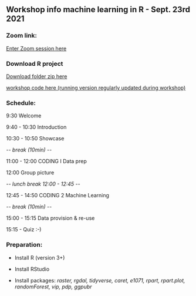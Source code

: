 ## **Workshop info machine learning in R - Sept. 23rd 2021**

### Zoom link:
[Enter Zoom session here](https://us06web.zoom.us/j/81086897020?pwd=RDFrUWtWT1RKeWcrOUl4cGRqRXpFdz09)

### Download R project
[Download folder zip here](https://github.com/ms-soil/ws-ml-landscapes-2021-participants/archive/refs/heads/main.zip)

[workshop code here (running version regularly updated during workshop)](https://pad.gwdg.de/kPXP5uwQRAmJFZltKKiFog?view)

### Schedule:
9:30 Welcome

9:40 - 10:30 Introduction

10:30 - 10:50 Showcase

*-- break (10min) --*

11:00 - 12:00 CODING I Data prep

12:00 Group picture

*-- lunch break 12:00 - 12:45 --*

12:45 - 14:50 CODING 2 Machine Learning

*-- break (10min) --*

15:00 - 15:15 Data provision & re-use

15:15 - Quiz :-)

### Preparation:
* Install R (version 3+)

* Install RStudio

* Install packages: 
*raster, rgdal, tidyverse, caret, e1071, rpart, rpart.plot, randomForest, vip, pdp, ggpubr*
